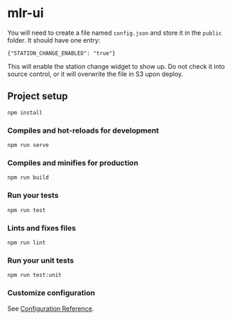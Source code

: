 # mlr-ui

You will need to create a file named `config.json` and store it in the `public` folder.  It should have one entry: 

```
{"STATION_CHANGE_ENABLED": "true"}
```

This will enable the station change widget to show up.  Do not check it into source control, or it will overwrite the file in S3 upon deploy.

## Project setup
```
npm install
```

### Compiles and hot-reloads for development
```
npm run serve
```

### Compiles and minifies for production
```
npm run build
```

### Run your tests
```
npm run test
```

### Lints and fixes files
```
npm run lint
```

### Run your unit tests
```
npm run test:unit
```

### Customize configuration
See [Configuration Reference](https://cli.vuejs.org/config/).

